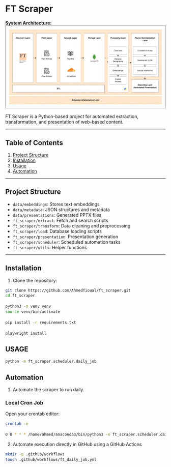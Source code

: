 # FT Scraper

**System Architecture:**  
![System Architecture](data/architecture/system_architecture.png)

FT Scraper is a Python-based project for automated extraction, transformation, and presentation of web-based content.

---

## Table of Contents

1. [Project Structure](#project-structure)  
2. [Installation](#installation)  
3. [Usage](#usage)  
4. [Automation](#Automation)  
---

## Project Structure

- `data/embeddings`: Stores text embeddings  
- `data/metadata`: JSON structures and metadata  
- `data/presentations`: Generated PPTX files  
- `ft_scraper/extract`: Fetch and search scripts  
- `ft_scraper/transform`: Data cleaning and preprocessing  
- `ft_scraper/load`: Database loading scripts  
- `ft_scraper/presentation`: Presentation generation  
- `ft_scraper/scheduler`: Scheduled automation tasks  
- `ft_scraper/utils`: Helper functions  

---

## Installation

1. Clone the repository:

```bash
git clone https://github.com/AhmedTioual/ft_scraper.git
cd ft_scraper

python3 -m venv venv
source venv/bin/activate

pip install -r requirements.txt

playwright install

```

## USAGE


```bash
python -m ft_scraper.scheduler.daily_job
```

## Automation

1. Automate the scraper to run daily.

### Local Cron Job

Open your crontab editor:

```bash
crontab -e

0 0 * * * /home/ahmed/anaconda3/bin/python3 -m ft_scraper.scheduler.daily_job >/dev/null 2>&1
```

2. Automate execution directly in GitHub using a GitHub Actions

```bash
mkdir -p .github/workflows
touch .github/workflows/ft_daily_job.yml

```
